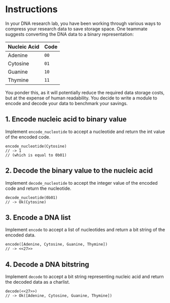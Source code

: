 # Instructions

In your DNA research lab, you have been working through various ways to compress your research data to save storage space. One teammate suggests converting the DNA data to a binary representation:

| Nucleic Acid | Code  |
| ------------ | ----- |
| Adenine      |  `00` |
| Cytosine     |  `01` |
| Guanine      |  `10` |
| Thymine      |  `11` |

You ponder this, as it will potentially reduce the required data storage costs, but at the expense of human readability. You decide to write a module to encode and decode your data to benchmark your savings.

## 1. Encode nucleic acid to binary value

Implement `encode_nucleotide` to accept a nucleotide and return the int value of the encoded code.

```gleam
encode_nucleotide(Cytosine)
// -> 1
// (which is equal to 0b01)
```

## 2. Decode the binary value to the nucleic acid

Implement `decode_nucleotide` to accept the integer value of the encoded code and return the nucleotide.

```gleam
decode_nucleotide(0b01)
// -> Ok(Cytosine)
```

## 3. Encode a DNA list

Implement `encode` to accept a list of nucleotides and return a bit string of the encoded data.

```gleam
encode([Adenine, Cytosine, Guanine, Thymine])
// -> <<27>>
```

## 4. Decode a DNA bitstring

Implement `decode` to accept a bit string representing nucleic acid and return the decoded data as a charlist.

```gleam
decode(<<27>>)
// -> Ok([Adenine, Cytosine, Guanine, Thymine])
```
